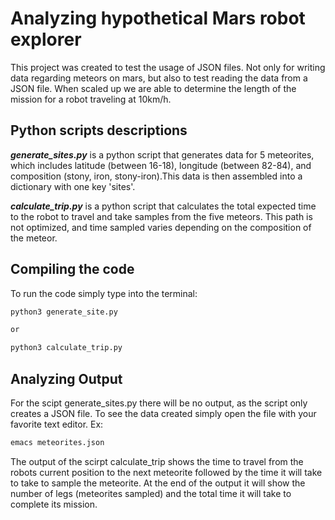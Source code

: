 
# Analyzing hypothetical Mars robot explorer 

This project was created to test the usage of JSON files. Not only for writing data regarding meteors on mars, but also to test reading the data from a JSON file. When scaled up we are able to determine the length of the mission for a robot traveling at 10km/h.

## Python scripts descriptions

***generate_sites.py*** is a python script that generates data for 5 meteorites, which includes latitude (between 16-18), longitude (between 82-84), and composition (stony, iron, stony-iron).This data is then assembled into a dictionary with one key 'sites'.

***calculate_trip.py*** is a python script that calculates the total expected time to the robot to travel and take samples from the five meteors. This path is not optimized, and time sampled varies depending on the composition of the meteor.

## Compiling the code

To run the code simply type into the terminal:


```bash
python3 generate_site.py

or

python3 calculate_trip.py
```


## Analyzing Output

For the scipt generate_sites.py there will be no output, as the script only creates a JSON file. To see the data created simply open the file with your favorite text editor. Ex:

```bash
emacs meteorites.json
```

The output of the scirpt calculate_trip shows the time to travel from the robots current position to the next meteorite followed by the time it will take to take to sample the meteorite. At the end of the output it will show the number of legs (meteorites sampled) and the total time it will take to complete its mission. 

